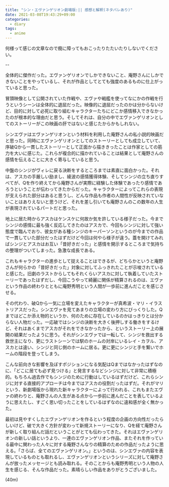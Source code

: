 ```yaml
---
title: "シン・エヴァンゲリオン劇場版:|| 感想と解釈(ネタバレあり)"
date: 2021-03-08T19:43:29+09:00
categories:
  - diary
tags:
  - anime
---
```


何様って感じの文章なので癇に障ってもおこったりたたいたりしないでください。

--

全体的に傑作だった。エヴァンゲリオンでしかできないこと、庵野さんにしかできないことをやっているし、それが作品としてとても強度のあるものに仕上がっていると思った。

冒頭映像として公開されていた作戦や、エヴァや戦艦を使ってなにかの作戦を行うというシーンは全体的に退屈だった。映像的に退屈だったのかは分からないけど、目的に対して必死に取り組むキャラクターたちにどこか感情移入できなかったのが根本的な理由だと思う。そしてそれは、自分の中でエヴァンゲリオンとしてのストーリーがこの映画の肝ではないと感じたからかもしれない。

シンエヴァはエヴァンゲリオンという材料を利用した庵野さんの私小説的映画だと思った。同時にエヴァンゲリオンとしてのストーリーとしても成立していて、序破Qから一貫したストーリーとして正面から描ききったことは作家としての筋力を大いに感じた。これらが複合的に描かれていることは結果として庵野さんの感情を伝えることに大きく寄与していると思う。

中盤のシンジがヴィレに戻る決断をするところまでは素直に面白かった。それは、アスカの手厳しい励まし、綾波の感情獲得体験、そしてシンジの立ち直りすべてが、Qを作り終えてから庵野さんが実際に経験した体験であったり感情であろうということが伝わってきたからだった。キャラクターによってこれらの表現が支えられた部分はあると思うし、どんな作品も作者の人間性が反映されていないことはありえないと思うけど、それを差し引いても庵野さんのこの数年の人生が表現されているパートだと思った。

地上に居た時からアスカはケンスケに何故か気を許している様子だった。今までシンジの感情に最も強く反応してきたのはアスカで、今回もシンジに対して強い態度で臨んでおり、彼女がある種シンジのキーパーソンというのが今までの作品で一貫していた部分だったはずだけど今回は何やら様子が違う。蓋を開けてみればシンジとアスカはお互い「昔好きだった」と感情を開示するところまで気持ちの整理がついてしまった。急激な成長である。

これもキャラクターの進歩として捉えることはできるが、どちらかというと庵野さんが何らかの「昔好きだった」対象に対してふっきれたことが示唆されていると感じた。旧劇のラストからしてもそれくらいアスカに対して執着していたストーリーであったはずだし、今回こうやって綺麗に関係が精算されるのは、エヴァという作品の終わりとともに庵野秀明という人間が一歩前に進んだことを感じさせる。

その代わり、破Qから一気に立場を変えたキャラクターが真希波・マリ・イラストリアスだった。シンエヴァを見てあまりの立場の変わり方にびっくりした。Qまではどこか添え物的というか、何のために存在しているのかはっきりとは分からない人物だった。一応破ではシンジの決断を大きく後押しする働きをするけど、それはあくまでアスカがそれをできなかったから、というストーリー上の展開の結果だったように思う。それがシンエヴァでは一転して、シンジを救出する救世主になり、更にラストシーンでは駅のホームの対岸にいるレイ・カヲル、アスカとは違い、シンジと同じ側のホームに居る。更に更にシンジと手を繋いでホームの階段を登ってしまう。

こんな前向きな影響を及ぼすポジションになる気配はQまではなかったはずなのに、「どこに居ても必ず見つける」と発言するなどシンジに対して非常に積極的。もちろん過去作でもシンジのために行動はしているはずだけど、これらシンジに対する直接的アプローチは今まではアスカの役割だったはずだ。それがマリという、新劇場版から現れた新キャラクターによって行われる、これもまたエヴァの終わりと、庵野さんの人生がある点から一歩前に進んだことを表しているように思えたし、すごく思い切ったことをしているはずなのに違和感が全く無かった。

最初は見やすくしたエヴァンゲリオンを作るという程度の企画の方向性だったらしいけど、破で大きく方針が変わって新規ストーリーになり、Qを経て庵野さんが新しく取り組んだ話だということがとても伝わってきた。それはエヴァンゲリオンの新しい話というより、一連のエヴァンゲリオン作品、またそれを作っている最中に関わった人々に対する庵野さんなりの精算のための作品だったように思える。「さらば、全てのエヴァンゲリオン。」というのは、シンエヴァの内容を表現しているものとも取れるし、エヴァンゲリオンというシリーズに対して庵野さんが放ったメッセージとも読み取れる。そのことからも庵野秀明という人物の人生を感じる、そんな作品だった。素晴らしい作品をありがとうございました。


(40m)